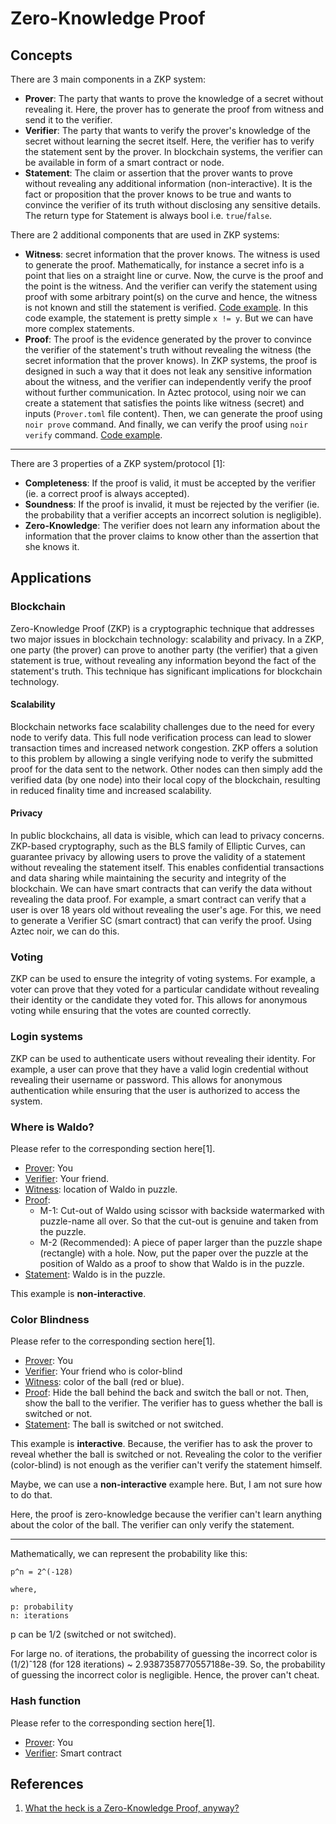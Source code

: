 # Zero-Knowledge Proof

## Concepts

There are 3 main components in a ZKP system:

- **Prover**: The party that wants to prove the knowledge of a secret without revealing it. Here, the prover has to generate the proof from witness and send it to the verifier.
- **Verifier**: The party that wants to verify the prover's knowledge of the secret without learning the secret itself. Here, the verifier has to verify the statement sent by the prover. In blockchain systems, the verifier can be available in form of a smart contract or node.
- **Statement**: The claim or assertion that the prover wants to prove without revealing any additional information (non-interactive). It is the fact or proposition that the prover knows to be true and wants to convince the verifier of its truth without disclosing any sensitive details. The return type for Statement is always bool i.e. `true`/`false`.

There are 2 additional components that are used in ZKP systems:

- **Witness**: secret information that the prover knows. The witness is used to generate the proof. Mathematically, for instance a secret info is a point that lies on a straight line or curve. Now, the curve is the proof and the point is the witness. And the verifier can verify the statement using proof with some arbitrary point(s) on the curve and hence, the witness is not known and still the statement is verified. [Code example](../../../proj/zkp/langs/noir/hello). In this code example, the statement is pretty simple `x != y`. But we can have more complex statements.
- **Proof**: The proof is the evidence generated by the prover to convince the verifier of the statement's truth without revealing the witness (the secret information that the prover knows). In ZKP systems, the proof is designed in such a way that it does not leak any sensitive information about the witness, and the verifier can independently verify the proof without further communication. In Aztec protocol, using noir we can create a statement that satisfies the points like witness (secret) and inputs (`Prover.toml` file content). Then, we can generate the proof using `noir prove` command. And finally, we can verify the proof using `noir verify` command. [Code example](../../../proj/zkp/langs/noir/hello).

---

There are 3 properties of a ZKP system/protocol [1]:

- **Completeness**: If the proof is valid, it must be accepted by the verifier (ie. a correct proof is always accepted).
- **Soundness**: If the proof is invalid, it must be rejected by the verifier (ie. the probability that a verifier accepts an incorrect solution is negligible).
- **Zero-Knowledge**: The verifier does not learn any information about the information that the prover claims to know other than the assertion that she knows it.

## Applications

### Blockchain

Zero-Knowledge Proof (ZKP) is a cryptographic technique that addresses two major issues in blockchain technology: scalability and privacy. In a ZKP, one party (the prover) can prove to another party (the verifier) that a given statement is true, without revealing any information beyond the fact of the statement's truth. This technique has significant implications for blockchain technology.

#### Scalability

Blockchain networks face scalability challenges due to the need for every node to verify data. This full node verification process can lead to slower transaction times and increased network congestion. ZKP offers a solution to this problem by allowing a single verifying node to verify the submitted proof for the data sent to the network. Other nodes can then simply add the verified data (by one node) into their local copy of the blockchain, resulting in reduced finality time and increased scalability.

#### Privacy

In public blockchains, all data is visible, which can lead to privacy concerns. ZKP-based cryptography, such as the BLS family of Elliptic Curves, can guarantee privacy by allowing users to prove the validity of a statement without revealing the statement itself. This enables confidential transactions and data sharing while maintaining the security and integrity of the blockchain. We can have smart contracts that can verify the data without revealing the data proof. For example, a smart contract can verify that a user is over 18 years old without revealing the user's age. For this, we need to generate a Verifier SC (smart contract) that can verify the proof. Using Aztec noir, we can do this.

### Voting

ZKP can be used to ensure the integrity of voting systems. For example, a voter can prove that they voted for a particular candidate without revealing their identity or the candidate they voted for. This allows for anonymous voting while ensuring that the votes are counted correctly.

### Login systems

ZKP can be used to authenticate users without revealing their identity. For example, a user can prove that they have a valid login credential without revealing their username or password. This allows for anonymous authentication while ensuring that the user is authorized to access the system.

### Where is Waldo?

Please refer to the corresponding section here[1].

- <u>Prover</u>: You
- <u>Verifier</u>: Your friend.
- <u>Witness</u>: location of Waldo in puzzle.
- <u>Proof</u>:
  - M-1: Cut-out of Waldo using scissor with backside watermarked with puzzle-name all over. So that the cut-out is genuine and taken from the puzzle.
  - M-2 (Recommended): A piece of paper larger than the puzzle shape (rectangle) with a hole. Now, put the paper over the puzzle at the position of Waldo as a proof to show that Waldo is in the puzzle.
- <u>Statement</u>: Waldo is in the puzzle.

This example is **non-interactive**.

### Color Blindness

Please refer to the corresponding section here[1].

- <u>Prover</u>: You
- <u>Verifier</u>: Your friend who is color-blind
- <u>Witness</u>: color of the ball (red or blue).
- <u>Proof</u>: Hide the ball behind the back and switch the ball or not. Then, show the ball to the verifier. The verifier has to guess whether the ball is switched or not.
- <u>Statement</u>: The ball is switched or not switched.

This example is **interactive**. Because, the verifier has to ask the prover to reveal whether the ball is switched or not. Revealing the color to the verifier (color-blind) is not enough as the verifier can't verify the statement himself.

Maybe, we can use a **non-interactive** example here. But, I am not sure how to do that.

Here, the proof is zero-knowledge because the verifier can't learn anything about the color of the ball. The verifier can only verify the statement.

---

Mathematically, we can represent the probability like this:

```
p^n = 2^(-128)

where,

p: probability
n: iterations

```

p can be 1/2 (switched or not switched).

For large no. of iterations, the probability of guessing the incorrect color is (1/2)ˆ128 (for 128 iterations) ~ 2.9387358770557188e-39. So, the probability of guessing the incorrect color is negligible. Hence, the prover can't cheat.

### Hash function

Please refer to the corresponding section here[1].

- <u>Prover</u>: You
- <u>Verifier</u>: Smart contract

## References

1. [What the heck is a Zero-Knowledge Proof, anyway?](https://www.zkcamp.xyz/blog/what-is-a-zkp-anyway)
